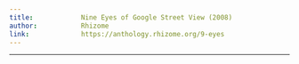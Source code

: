 ```yaml
---
title:            Nine Eyes of Google Street View (2008)
author:           Rhizome
link:             https://anthology.rhizome.org/9-eyes
---
```

---
